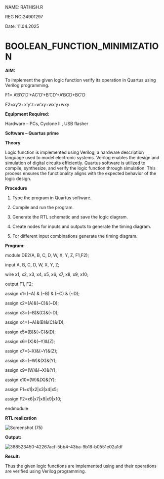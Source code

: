 NAME: RATHISH.R

REG NO:24901297

Date: 11.04.2025

# BOOLEAN_FUNCTION_MINIMIZATION

**AIM:**

To implement the given logic function verify its operation in Quartus using Verilog programming.

F1= A’B’C’D’+AC’D’+B’CD’+A’BCD+BC’D 

F2=xy’z+x’y’z+w’xy+wx’y+wxy

**Equipment Required:**

Hardware – PCs, Cyclone II , USB flasher

**Software – Quartus prime**

**Theory**

Logic function is implemented using Verilog, a hardware description language used to model electronic systems. Verilog enables the design and simulation of digital circuits efficiently. Quartus software is utilized to compile, synthesize, and verify the logic function through simulation. This process ensures the functionality aligns with the expected behavior of the logic design.


**Procedure**

1.	Type the program in Quartus software.

2.	Compile and run the program.

3.	Generate the RTL schematic and save the logic diagram.

4.	Create nodes for inputs and outputs to generate the timing diagram.

5.	For different input combinations generate the timing diagram.


**Program:**

module DE2(A, B, C, D, W, X, Y, Z, F1,F2);

input A, B, C, D, W, X, Y, Z;

wire x1, x2, x3, x4, x5, x6, x7, x8, x9, x10;

output F1, F2;

assign x1=(~A) & (~B) & (~C) & (~D);

assign x2=(A)&(~C)&(~D);

assign x3=(~B)&(C)&(~D);

assign x4=(~A)&(B)&(C)&(D);

assign x5=(B)&(~C)&(D);

assign x6=(X)&(~Y)&(Z);

assign x7=(~X)&(~Y)&(Z);

assign x8=(~W)&(X)&(Y);

assign x9=(W)&(~X)&(Y);

assign x10=(W)&(X)&(Y);

assign F1=x1|x2|x3|x4|x5;

assign F2=x6|x7|x8|x9|x10;

endmodule 


**RTL realization**

![Screenshot (75)](https://github.com/user-attachments/assets/49728223-7198-4966-acd7-d2e4d62c2a63)




**Output:**

![388523450-42267acf-5bb4-43ba-9b18-b0551e02a1df](https://github.com/user-attachments/assets/592d3d92-47a3-4581-be04-a4a12b94c5f4)






**Result:**

Thus the given logic functions are implemented using and their operations are verified using Verilog programming.

